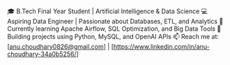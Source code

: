 🎓 B.Tech Final Year Student | Artificial Intelligence & Data Science
💻 Aspiring Data Engineer | Passionate about Databases, ETL, and Analytics
🌱 Currently learning Apache Airflow, SQL Optimization, and Big Data Tools
🚀 Building projects using Python, MySQL, and OpenAI APIs
📫 Reach me at: [anu.choudhary0826@gmail.com] | [https://www.linkedin.com/in/anu-choudhary-34a0b5256/]

<!---
anuchoudhary08/anuchoudhary08 is a ✨ special ✨ repository because its `README.md` (this file) appears on your GitHub profile.
You can click the Preview link to take a look at your changes.
--->

